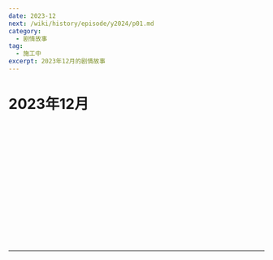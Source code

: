 ```yaml
---
date: 2023-12
next: /wiki/history/episode/y2024/p01.md
category:
  - 剧情故事
tag:
  - 施工中
excerpt: 2023年12月的剧情故事
---
```


# 2023年12月 

<EpisodeButton label="12/1　#112" addon="[卫星外]" badge="施工中">
</EpisodeButton>
<br>

<EpisodeButton label="12/2　#113" addon="[卫星外]" badge="施工中">
</EpisodeButton>
<br>

<EpisodeButton label="12/3　#114" badge="施工中">
</EpisodeButton>
<br>

<EpisodeButton label="12/4　#115" addon="[含卫星外]" badge="施工中">
</EpisodeButton>
<br>

<EpisodeButton label="12/8　#116" badge="施工中">
</EpisodeButton>
<br>

<EpisodeButton label="12/19　#117" badge="施工中">
</EpisodeButton>
<br>

<EpisodeButton label="12/20　#118" badge="施工中">
</EpisodeButton>
<br>

<EpisodeButton label="12/22　#119" badge="施工中">
</EpisodeButton>
<br>

<EpisodeButton label="12/24　#120" badge="施工中">
</EpisodeButton>
<br>

<EpisodeButton label="12/25　#121" addon="[含卫星外]" badge="施工中">
</EpisodeButton>
<br>

<EpisodeButton label="12/26　#122" badge="施工中">
</EpisodeButton>
<br>

<EpisodeButton label="12/27　#123" badge="施工中">
</EpisodeButton>
<br>

<EpisodeButton label="12/29　#124" badge="施工中">
</EpisodeButton>
<br>

<EpisodeButton label="12/30　#125" badge="施工中">
</EpisodeButton>
<br>

---

<script setup>
  import EpisodeButton from "@EpisodeButton"
</script>